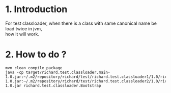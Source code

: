 
# 1. Introduction
For test classloader, when there is a class with same canonical name be load twice in jvm,  
how it will work.
# 2. How to do ?
```
mvn clean compile package
java -cp target/richard.test.classloader.main-1.0.jar:~/.m2/repository/richard/test/richard.test.classloader1/1.0/richard.test.classloader1-1.0.jar:~/.m2/repository/richard/test/richard.test.classloader2/1.0/richard.test.classloader2-1.0.jar richard.test.classloader.Bootstrap
```